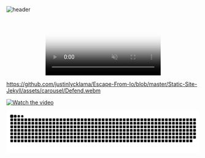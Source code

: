 ![header](https://capsule-render.vercel.app/api?type=waving&height=150&text=Hello!&fontAlign=80&fontAlignY=40&color=gradient)



<video playsinline="" autoplay="" loop="" muted="" oncanplay="this.muted=true" style="margin-left: auto; margin-right: auto; display: block" poster="/Escape-From-Io/assets/carousel/assign_poster.png">
  <source src="/Escape-From-Io/assets/carousel/Defend.webm" type="video/mp4">
                      Your browser does not support the video tag.                  
</video>


https://github.com/justinlycklama/Escape-From-Io/blob/master/Static-Site-Jekyll/assets/carousel/Defend.webm

[![Watch the video](https://i.stack.imgur.com/Vp2cE.png)](https://github.com/justinlycklama/Escape-From-Io/blob/master/Static-Site-Jekyll/assets/carousel/Defend.webm)


                    
<!--
**JustinLycklama/JustinLycklama** is a ✨ _special_ ✨ repository because its `README.md` (this file) appears on your GitHub profile.

Here are some ideas to get you started:

- 🔭 I’m currently working on ...
- 🌱 I’m currently learning ...
- 👯 I’m looking to collaborate on ...
- 🤔 I’m looking for help with ...
- 💬 Ask me about ...
- 📫 How to reach me: ...
- 😄 Pronouns: ...
- ⚡ Fun fact: ...
-->

<picture>
  <source media="(prefers-color-scheme: dark)" srcset="https://github.com/justinlycklama/justinlycklama/blob/output/github-snake-dark.svg" />
  <source media="(prefers-color-scheme: light)" srcset="https://github.com/justinlycklama/justinlycklama/blob/output/github-snake.svg" />
  <img alt="github-snake" src="github-snake.svg" />
</picture>
